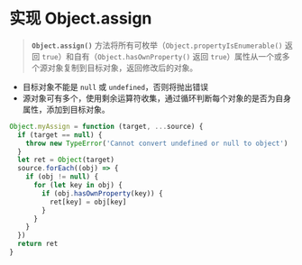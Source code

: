 # 实现 Object.assign

> **`Object.assign()`** 方法将所有可枚举（`Object.propertyIsEnumerable()` 返回 `true`）和自有（`Object.hasOwnProperty()` 返回 `true`）属性从一个或多个源对象复制到目标对象，返回修改后的对象。

- 目标对象不能是 `null` 或 `undefined`，否则将抛出错误
- 源对象可有多个，使用剩余运算符收集，通过循环判断每个对象的是否为自身属性，添加到目标对象。

```js
Object.myAssign = function (target, ...source) {
  if (target == null) {
    throw new TypeError('Cannot convert undefined or null to object')
  }
  let ret = Object(target)
  source.forEach((obj) => {
    if (obj != null) {
      for (let key in obj) {
        if (obj.hasOwnProperty(key)) {
          ret[key] = obj[key]
        }
      }
    }
  })
  return ret
}
```
